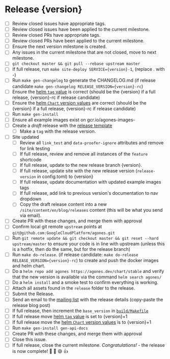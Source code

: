 # Release {version}

<!--
This is the release issue template. Make a copy of the markdown in this page
and copy it into a release issue. Fill in relevant values, found inside {}
!-->

- [ ] Review closed issues have appropriate tags.
- [ ] Review closed issues have been applied to the current milestone.
- [ ] Review closed PRs have appropriate tags.
- [ ] Review closed PRs have been applied to the current milestone.
- [ ] Ensure the next version milestone is created.
- [ ] Any issues in the current milestone that are not closed, move to next milestone.
- [ ] `git checkout master && git pull --rebase upstream master`
- [ ] If full release, run `make site-deploy SERVICE={version}-1`, (replace . with -)
- [ ] Run `make gen-changelog` to generate the CHANGELOG.md (if release candidate `make gen-changelog RELEASE_VERSION={version}-rc`)
- [ ] Ensure the [helm `tag` value][values] is correct (should be the {version} if a full release, {version}-rc if release candidate)
- [ ] Ensure the [helm `Chart` version values][chart] are correct (should be the {version} if a full release, {version}-rc if release candidate)
- [ ] Run `make gen-install`
- [ ] Ensure all example images exist on gcr.io/agones-images-
- [ ] Create a *draft* release with the [release template][release-template]
  - [ ] Make a `tag` with the release version.
- [ ] Site updated
  - [ ] Review all `link_test` and `data-proofer-ignore` attributes and remove for link testing
  - [ ] If full release, review and remove all instances of the `feature` shortcode
  - [ ] If full release, update to the new release branch {version}.
  - [ ] If full release, update site with the new release version (`release-version` in config.toml) to {version}
  - [ ] If full release, update documentation with updated example images tags
  - [ ] If full release, add link to previous version's documentation to nav dropdown
  - [ ] Copy the draft release content into a new `/site/content/en/blog/releases` content (this will be what you send via email). 
- [ ] Create PR with these changes, and merge them with approval
- [ ] Confirm local git remote `upstream` points at `git@github.com:GoogleCloudPlatform/agones.git`
- [ ] Run `git remote update && git checkout master && git reset --hard upstream/master` to ensure your code is in line with upstream  (unless this is a hotfix, then do the same, but for the release branch)
- [ ] Run `make do-release`. (if release candidate: `make do-release RELEASE_VERSION={version}-rc`) to create and push the docker images and helm chart.
- [ ] Do a `helm repo add agones https://agones.dev/chart/stable` and verify that the new version is available via the command `helm search agones/`
- [ ] Do a `helm install` and a smoke test to confirm everything is working.
- [ ] Attach all assets found in the `release` folder to the release.
- [ ] Submit the Release.
- [ ] Send an email to the [mailing list][list] with the release details (copy-paste the release blog post)
- [ ] If full release, then increment the `base_version` in [`build/Makefile`][build-makefile]
- [ ] If full release move [helm `tag` value][values] is set to {version}+1
- [ ] If full release move the [helm `Chart` version values][chart] is to {version}+1
- [ ] Run `make gen-install gen-api-docs`
- [ ] Create PR with these changes, and merge them with approval
- [ ] Close this issue.
- [ ] If full release, close the current milestone. *Congratulations!* - the release is now complete! :tada: :clap: :smile: :+1:

[values]: https://github.com/GoogleCloudPlatform/agones/blob/master/install/helm/agones/values.yaml#L33
[chart]: https://github.com/GoogleCloudPlatform/agones/blob/master/install/helm/agones/Chart.yaml
[list]: https://groups.google.com/forum/#!forum/agones-discuss
[release-template]: https://github.com/GoogleCloudPlatform/agones/blob/master/docs/governance/templates/release.md
[build-makefile]: https://github.com/GoogleCloudPlatform/agones/blob/master/build/Makefile
